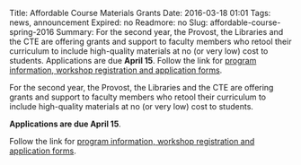 Title: Affordable Course Materials Grants 
Date: 2016-03-18 01:01 
Tags: news, announcement
Expired: no 
Readmore: no
Slug: affordable-course-spring-2016 
Summary: For the second year, the Provost, the Libraries and the CTE are offering grants and support to faculty members who retool their curriculum to include high-quality materials at no (or very low) cost to students. Applications are due <strong>April 15</strong>. Follow the link for <a href="http://libguides.bc.edu/affordable" target="_blank">program information, workshop registration and application forms</a>.

For the second year, the Provost, the Libraries and the CTE are offering grants and support to faculty members who retool their curriculum to include high-quality materials at no (or very low) cost to students. 

<strong>Applications are due April 15</strong>. 

Follow the link for <a href="http://libguides.bc.edu/affordable" target="_blank">program information, workshop registration and application forms</a>.